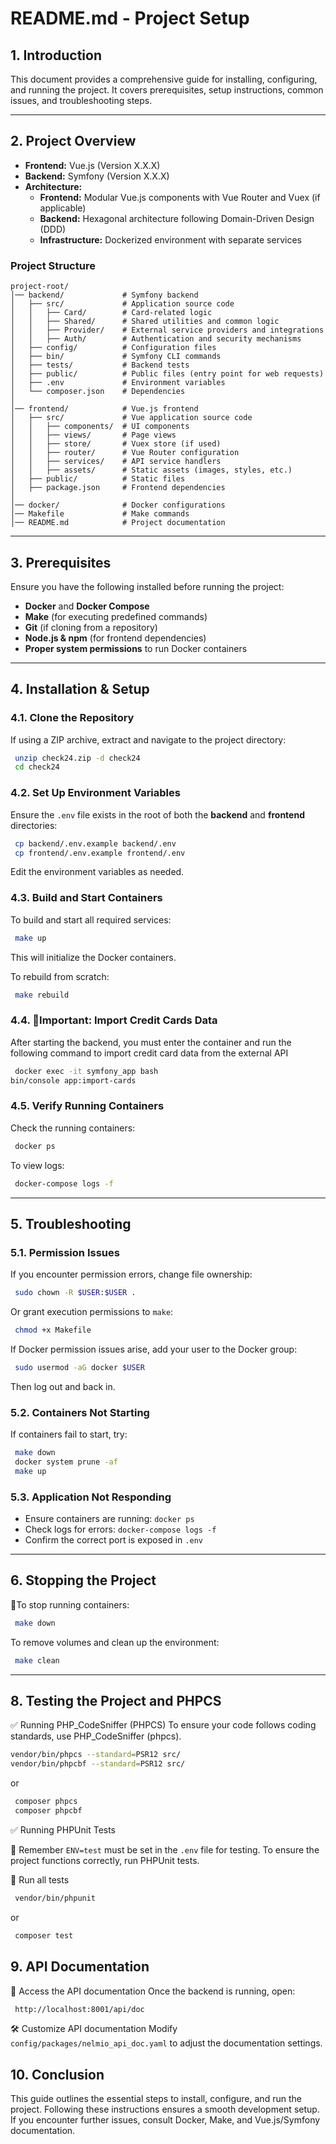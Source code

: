 # README.md - Project Setup

## 1. Introduction
This document provides a comprehensive guide for installing, configuring, and running the project. It covers prerequisites, setup instructions, common issues, and troubleshooting steps.

---

## 2. Project Overview
- **Frontend:** Vue.js (Version X.X.X)
- **Backend:** Symfony (Version X.X.X)
- **Architecture:**
    - **Frontend:** Modular Vue.js components with Vue Router and Vuex (if applicable)
    - **Backend:** Hexagonal architecture following Domain-Driven Design (DDD)
    - **Infrastructure:** Dockerized environment with separate services

### Project Structure
```
project-root/
│── backend/             # Symfony backend
│   ├── src/             # Application source code
│   │   ├── Card/        # Card-related logic
│   │   ├── Shared/      # Shared utilities and common logic
│   │   ├── Provider/    # External service providers and integrations
│   │   ├── Auth/        # Authentication and security mechanisms
│   ├── config/          # Configuration files
│   ├── bin/             # Symfony CLI commands
│   ├── tests/           # Backend tests
│   ├── public/          # Public files (entry point for web requests)
│   ├── .env             # Environment variables
│   └── composer.json    # Dependencies
│
│── frontend/            # Vue.js frontend
│   ├── src/             # Vue application source code
│   │   ├── components/  # UI components
│   │   ├── views/       # Page views
│   │   ├── store/       # Vuex store (if used)
│   │   ├── router/      # Vue Router configuration
│   │   ├── services/    # API service handlers
│   │   ├── assets/      # Static assets (images, styles, etc.)
│   ├── public/          # Static files
│   ├── package.json     # Frontend dependencies
│
│── docker/              # Docker configurations
│── Makefile             # Make commands
│── README.md            # Project documentation
```

---

## 3. Prerequisites
Ensure you have the following installed before running the project:

- **Docker** and **Docker Compose**
- **Make** (for executing predefined commands)
- **Git** (if cloning from a repository)
- **Node.js & npm** (for frontend dependencies)
- **Proper system permissions** to run Docker containers

---

## 4. Installation & Setup

### 4.1. Clone the Repository
If using a ZIP archive, extract and navigate to the project directory:
```bash
 unzip check24.zip -d check24
 cd check24
```

### 4.2. Set Up Environment Variables
Ensure the `.env` file exists in the root of both the **backend** and **frontend** directories:
```bash
 cp backend/.env.example backend/.env
 cp frontend/.env.example frontend/.env
```
Edit the environment variables as needed.

### 4.3. Build and Start Containers
To build and start all required services:
```bash
 make up
```
This will initialize the Docker containers.


To rebuild from scratch:
```bash
 make rebuild
```
### 4.4. 🚨Important: Import Credit Cards Data
After starting the backend, you must enter the container and run 
the following command to import credit card data from the external API
```bash
 docker exec -it symfony_app bash
bin/console app:import-cards
```

### 4.5. Verify Running Containers
Check the running containers:
```bash
 docker ps
```
To view logs:
```bash
 docker-compose logs -f
```

---

## 5. Troubleshooting

### 5.1. Permission Issues
If you encounter permission errors, change file ownership:
```bash
 sudo chown -R $USER:$USER .
```
Or grant execution permissions to `make`:
```bash
 chmod +x Makefile
```
If Docker permission issues arise, add your user to the Docker group:
```bash
 sudo usermod -aG docker $USER
```
Then log out and back in.

### 5.2. Containers Not Starting
If containers fail to start, try:
```bash
 make down
 docker system prune -af
 make up
```

### 5.3. Application Not Responding
- Ensure containers are running: `docker ps`
- Check logs for errors: `docker-compose logs -f`
- Confirm the correct port is exposed in `.env`

---

## 6. Stopping the Project
📌To stop running containers:
```bash
 make down
```
To remove volumes and clean up the environment:
```bash
 make clean
```

---
## 8. Testing the Project and PHPCS
✅ Running PHP_CodeSniffer (PHPCS)
To ensure your code follows coding standards, use PHP_CodeSniffer (phpcs).
```bash
vendor/bin/phpcs --standard=PSR12 src/
vendor/bin/phpcbf --standard=PSR12 src/
```
or
```bash
 composer phpcs
 composer phpcbf
 ```
✅ Running PHPUnit Tests

🚨 Remember `ENV=test` must be set in the `.env` file for testing.
To ensure the project functions correctly, run PHPUnit tests.

📌 Run all tests
```bash
 vendor/bin/phpunit
```
or
```bash
 composer test
```
## 9. API Documentation
🚀 Access the API documentation
Once the backend is running, open:
```bash
 http://localhost:8001/api/doc
```
🛠 Customize API documentation
Modify `config/packages/nelmio_api_doc.yaml` to adjust the documentation settings.

## 10. Conclusion
This guide outlines the essential steps to install, configure, and run the project. Following these instructions ensures a smooth development setup. If you encounter further issues, consult Docker, Make, and Vue.js/Symfony documentation.

